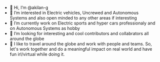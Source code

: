 - 👋 Hi, I’m @akilan-g
- 👀 I’m interested in Electric vehicles, Uncrewed and Autonomous Systems and also open minded to any other areas if interesting  
- 🌱 I’m currently work on Electric sports and hyper cars professionaly and on Autonomous Systems as hobby 
- 📎 I’m looking for interesting and cool contributors and collabrators all around the globe 
- 💞️ I like to travel around the globe and work with people and teams. So, let's work together and do a meaningful impact on real world and have fun irl/virtual while doing it. 
<!---
akilan-g/akilan-g is a ✨ special ✨ repository because its `README.md` (this file) appears on your GitHub profile.
You can click the Preview link to take a look at your changes.
--->
